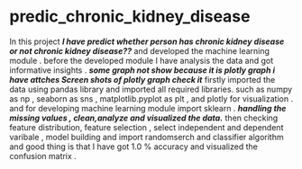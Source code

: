 # predic_chronic_kidney_disease
In this project ***I have  predict whether person has chronic kidney disease or not chronic kidney disease??*** and developed the machine learning module . before the developed module  I have analysis the data  and got informative insights . ***some graph not show because it is plotly graph i have attches Screen shots of plotly graph check it***  firstly imported the data using pandas library  and imported all required libraries. such as  numpy as np , seaborn as sns , matplotlib.pyplot as plt  , and plotly for visualization .  and for developing machine learning module   import  sklearn .
***handling the missing values , clean,analyze and visualized the data.***
then  checking feature  distribution, feature selection , select independent and dependent varibale , model  building  and import randomserch  and classifier algorithm 
and good thing is that I have got 1.0 % accuracy  and visualized the confusion matrix .

